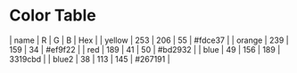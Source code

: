 # Color Table 

| name    | R   | G   | B   | Hex     |
| yellow  | 253 | 206 | 55  | #fdce37 |
| orange  | 239 | 159 | 34  | #ef9f22 |
| red     | 189 | 41  | 50  | #bd2932 |
| blue    | 49  | 156 | 189 | 3319cbd |
| blue2   | 38  | 113 | 145 | #267191 |
